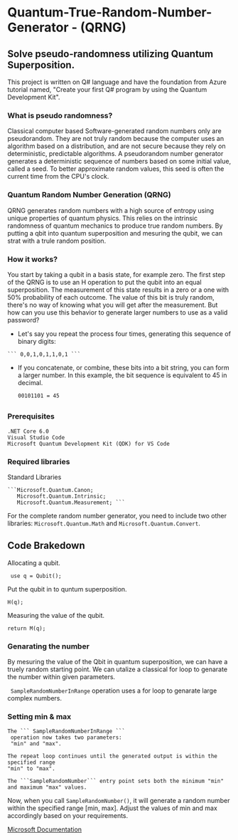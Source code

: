 # Quantum-True-Random-Number-Generator - (QRNG) #
## Solve pseudo-randomness utilizing Quantum Superposition. ##

This project is written on Q# language and have the foundation from Azure tutorial named, "Create your first Q# program by using the Quantum Development Kit". 

### What is pseudo randomness? ###
Classical computer based Software-generated random numbers only are pseudorandom. They are not truly random because the computer uses an algorithm based on a distribution, and are not secure because they rely on deterministic, predictable algorithms. A pseudorandom number generator generates a deterministic sequence of numbers based on some initial value, called a seed. To better approximate random values, this seed is often the current time from the CPU's clock.

### Quantum Random Number Generation (QRNG) ###
QRNG generates random numbers with a high source of entropy using unique properties of quantum physics. This relies on the intrinsic randomness of quantum mechanics to produce true random numbers. By putting a qbit into quantum superposition and mesuring the qubit, we can strat with a trule random position. 

### How it works? ###

You start by taking a qubit in a basis state, for example zero. The first step of the QRNG is to use an H operation to put the qubit into an equal superposition. The measurement of this state results in a zero or a one with 50% probability of each outcome. The value of this bit is truly random, there's no way of knowing what you will get after the measurement. But how can you use this behavior to generate larger numbers to use as a valid password?

   - Let's say you repeat the process four times, generating this sequence of binary digits:
     
    ``` 0,0,1,0,1,1,0,1 ```

  - If you concatenate, or combine, these bits into a bit string, you can form a larger number. In this example, the bit sequence is equivalent to 45 in decimal.
    
    ``` 00101101 = 45 ```

    ## ##

### Prerequisites ###

    .NET Core 6.0
    Visual Studio Code
    Microsoft Quantum Development Kit (QDK) for VS Code



### Required libraries ###

Standard Libraries

    ```Microsoft.Quantum.Canon;
       Microsoft.Quantum.Intrinsic;
       Microsoft.Quantum.Measurement; ``` 
       
For the complete random number generator, you need to include two other libraries: ```Microsoft.Quantum.Math``` and ```Microsoft.Quantum.Convert```.

## Code Brakedown ##
 Allocating a qubit.
 
 ```  use q = Qubit();  ```
 
 Put the qubit in to quntum superposition.
 
  ``` H(q); ```
  
 Measuring the value of the qubit.
 
  ``` return M(q);  ```

### Genarating the number ###
By mesuring the value of the Qbit in quantum superposition, we can have a truely random starting point. We can utalize a classical for loop to genarate the number within given parameters.

 ``` SampleRandomNumberInRange``` operation uses a for loop to genarate large complex numbers.


### Setting min & max ###

    The ``` SampleRandomNumberInRange ```
     operation now takes two parameters:
     "min" and "max".

    The repeat loop continues until the generated output is within the specified range 
    "min" to "max".

    The ```SampleRandomNumber``` entry point sets both the minimum "min" and maximum "max" values.

Now, when you call ```SampleRandomNumber()```, it will generate a random number within the specified range [min, max]. Adjust the values of min and max accordingly based on your requirements.


[Microsoft Documentation](https://learn.microsoft.com/en-us/training/modules/qsharp-create-first-quantum-development-kit/)
